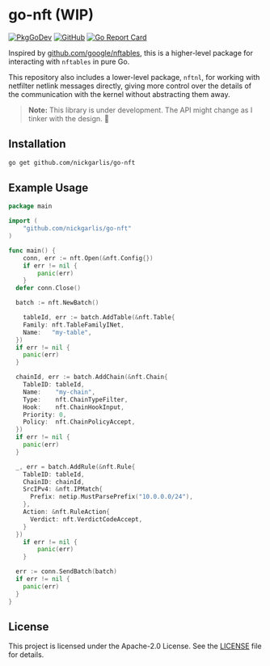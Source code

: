 # go-nft (WIP)

[![PkgGoDev](https://img.shields.io/badge/-reference-blue?logo=go&logoColor=white&labelColor=505050)](https://pkg.go.dev/github.com/nickgarlis/go-nft)
[![GitHub](https://img.shields.io/github/license/nickgarlis/go-nft)](https://img.shields.io/github/license/nickgarlis/go-nft)
[![Go Report Card](https://goreportcard.com/badge/github.com/nickgarlis/go-nft)](https://goreportcard.com/report/github.com/nickgarlis/go-nft)

Inspired by [github.com/google/nftables](https://github.com/google/nftables),
this is a higher-level package for interacting with `nftables` in pure Go.

This repository also includes a lower-level package, `nftnl`, for working with
netfilter netlink messages directly, giving more control over the details of
the communication with the kernel without abstracting them away.

> **Note:** This library is under development. The API might change as I tinker with the design. 🚧

## Installation

```bash
go get github.com/nickgarlis/go-nft
```

## Example Usage

```go
package main

import (
	"github.com/nickgarlis/go-nft"
)

func main() {
	conn, err := nft.Open(&nft.Config{})
	if err != nil {
		panic(err)
	}
  defer conn.Close()

  batch := nft.NewBatch()

	tableId, err := batch.AddTable(&nft.Table{
    Family: nft.TableFamilyINet,
    Name:   "my-table",
  })
  if err != nil {
    panic(err)
  }

  chainId, err := batch.AddChain(&nft.Chain{
    TableID: tableId,
    Name:    "my-chain",
    Type:    nft.ChainTypeFilter,
    Hook:    nft.ChainHookInput,
    Priority: 0,
    Policy:  nft.ChainPolicyAccept,
  })
  if err != nil {
    panic(err)
  }

  _, err = batch.AddRule(&nft.Rule{
    TableID: tableId,
    ChainID: chainId,
    SrcIPv4: &nft.IPMatch{
      Prefix: netip.MustParsePrefix("10.0.0.0/24"),
    },
    Action: &nft.RuleAction{
      Verdict: nft.VerdictCodeAccept,
    }
  })
	if err != nil {
		panic(err)
	}

  err := conn.SendBatch(batch)
  if err != nil {
    panic(err)
  }
}
```

## License
This project is licensed under the Apache-2.0 License.
See the [LICENSE](https://github.com/nickgarlis/go-nft/blob/main/LICENSE) file for details.